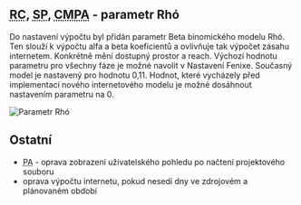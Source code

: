﻿---
categories: [fenix]
layout: fenix
---
## <abbr title="Reachové křivky">RC</abbr>, <abbr title="Strategický plán">SP</abbr>, <abbr title="Crossmediální postanalýza">CMPA</abbr> - parametr Rhó

Do nastavení výpočtu byl přidán parametr Beta binomického modelu Rhó. Ten slouží k výpočtu alfa a beta koeficientů a ovlivňuje tak výpočet zásahu internetem. Konkrétně mění dostupný prostor a reach.
Výchozí hodnotu parametru pro všechny fáze je možné navolit v Nastavení Fenixe. Současný model je nastavený pro hodnotu 0,11. Hodnot, které vycházely před implementací nového internetového modelu je 
možné dosáhnout nastavením parametru na 0.
   
![Parametr Rhó]({{site.url}}/data/rho.png "Parametr Rhó")
 
## Ostatní
<ul>
<li><abbr title="Postanalýza">PA</abbr> - oprava zobrazení uživatelského pohledu po načtení projektového souboru</li>
<li>oprava výpočtu internetu, pokud nesedí dny ve zdrojovém a plánovaném období</li>
</ul>






 
